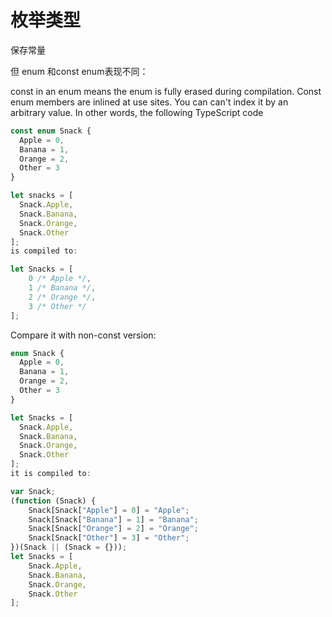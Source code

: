 # 枚举类型 
保存常量

但 enum 和const enum表现不同：

const in an enum means the enum is fully erased during compilation. Const enum members are inlined at use sites. You can can't index it by an arbitrary value. In other words, the following TypeScript code

``` ts
const enum Snack {
  Apple = 0,
  Banana = 1,
  Orange = 2,
  Other = 3
}

let snacks = [
  Snack.Apple,
  Snack.Banana,
  Snack.Orange,
  Snack.Other
];
is compiled to:

let Snacks = [
    0 /* Apple */,
    1 /* Banana */,
    2 /* Orange */,
    3 /* Other */
];
```

Compare it with non-const version:

``` ts
enum Snack {
  Apple = 0,
  Banana = 1,
  Orange = 2,
  Other = 3
}

let Snacks = [
  Snack.Apple,
  Snack.Banana,
  Snack.Orange,
  Snack.Other
];
it is compiled to:

var Snack;
(function (Snack) {
    Snack[Snack["Apple"] = 0] = "Apple";
    Snack[Snack["Banana"] = 1] = "Banana";
    Snack[Snack["Orange"] = 2] = "Orange";
    Snack[Snack["Other"] = 3] = "Other";
})(Snack || (Snack = {}));
let Snacks = [
    Snack.Apple,
    Snack.Banana,
    Snack.Orange,
    Snack.Other
];
```